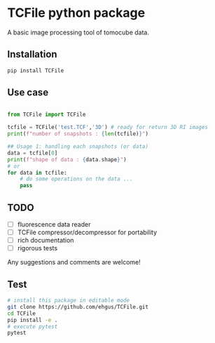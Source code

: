 # TCFile python package

A basic image processing tool of tomocube data.

## Installation

```bash
pip install TCFile
```

## Use case

```python

from TCFile import TCFile

tcfile = TCFile('test.TCF','3D') # ready for return 3D RI images
print(f"number of snapshots : {len(tcfile)}")

## Usage 1: handling each snapshots (or data)
data = tcfile[0]
print(f"shape of data : {data.shape}")
# or
for data in tcfile:
    # do some operations on the data ...
    pass
```

## TODO

- [ ] fluorescence data reader
- [ ] TCFile compressor/decompressor for portability
- [ ] rich documentation
- [ ] rigorous tests

Any suggestions and comments are welcome!

## Test

```bash
# install this package in editable mode
git clone https://github.com/ehgus/TCFile.git
cd TCFile
pip install -e .
# execute pytest
pytest
```
